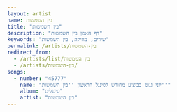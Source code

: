 ```yaml
---
layout: artist
name: בין השמשות
title: "בין השמשות"
description: "דף האמן בין השמשות"
keywords: "שירים, מוזיקה, בין השמשות"
permalink: /artists/בין-השמשות
redirect_from:
  - /artists/list/בין השמשות
  - /artists/בין-השמשות/
songs:
  - number: "45777"
    name: "יוני גנוט בביצוע מחודש לסינגל הראשון ''בין השמשות''"
    album: "סינגלים"
    artist: "בין השמשות"
---
```

